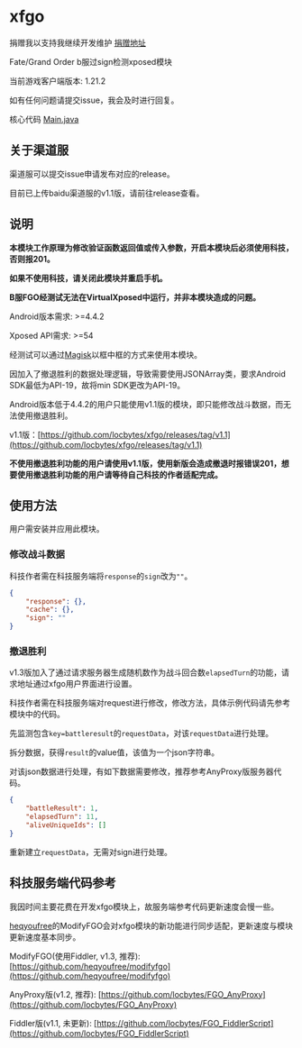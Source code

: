 # xfgo

捐赠我以支持我继续开发维护 [捐赠地址](https://github.com/locbytes/donation)

Fate/Grand Order b服过sign检测xposed模块

当前游戏客户端版本: 1.21.2

如有任何问题请提交issue，我会及时进行回复。

核心代码 [Main.java](https://github.com/locbytes/xfgo/blob/master/app/src/main/java/com/locbytes/xfgo/Main.java)

## 关于渠道服

渠道服可以提交issue申请发布对应的release。

目前已上传baidu渠道服的v1.1版，请前往release查看。

## 说明

**本模块工作原理为修改验证函数返回值或传入参数，开启本模块后必须使用科技，否则报201。**

**如果不使用科技，请关闭此模块并重启手机。**

**B服FGO经测试无法在VirtualXposed中运行，并非本模块造成的问题。**

Android版本需求: >=4.4.2

Xposed API需求: >=54

经测试可以通过[Magisk](https://forum.xda-developers.com/apps/magisk)以框中框的方式来使用本模块。

因加入了撤退胜利的数据处理逻辑，导致需要使用JSONArray类，要求Android SDK最低为API-19，故将min SDK更改为API-19。

Android版本低于4.4.2的用户只能使用v1.1版的模块，即只能修改战斗数据，而无法使用撤退胜利。

v1.1版：[https://github.com/locbytes/xfgo/releases/tag/v1.1](https://github.com/locbytes/xfgo/releases/tag/v1.1)

**不使用撤退胜利功能的用户请使用v1.1版，使用新版会造成撤退时报错误201，想要使用撤退胜利功能的用户请等待自己科技的作者适配完成。**

## 使用方法

用户需安装并应用此模块。

### 修改战斗数据

科技作者需在科技服务端将`response`的`sign`改为`""`。

```json
{
    "response": {},
    "cache": {},
    "sign": ""
}
```

### 撤退胜利

v1.3版加入了通过请求服务器生成随机数作为战斗回合数`elapsedTurn`的功能，请求地址通过xfgo用户界面进行设置。

科技作者需在科技服务端对request进行修改，修改方法，具体示例代码请先参考模块中的代码。

先监测包含`key=battleresult`的`requestData`，对该`requestData`进行处理。

拆分数据，获得`result`的value值，该值为一个json字符串。

对该json数据进行处理，有如下数据需要修改，推荐参考AnyProxy版服务器代码。

```json
{
    "battleResult": 1,
    "elapsedTurn": 11,
    "aliveUniqueIds": []
}
```

重新建立`requestData`，无需对sign进行处理。

## 科技服务端代码参考

我因时间主要花费在开发xfgo模块上，故服务端参考代码更新速度会慢一些。

[heqyoufree](https://github.com/heqyoufree)的ModifyFGO会对xfgo模块的新功能进行同步适配，更新速度与模块更新速度基本同步。

ModifyFGO(使用Fiddler, v1.3, 推荐): [https://github.com/heqyoufree/modifyfgo](https://github.com/heqyoufree/modifyfgo)

AnyProxy版(v1.2, 推荐): [https://github.com/locbytes/FGO_AnyProxy](https://github.com/locbytes/FGO_AnyProxy)

Fiddler版(v1.1, 未更新): [https://github.com/locbytes/FGO_FiddlerScript](https://github.com/locbytes/FGO_FiddlerScript)
